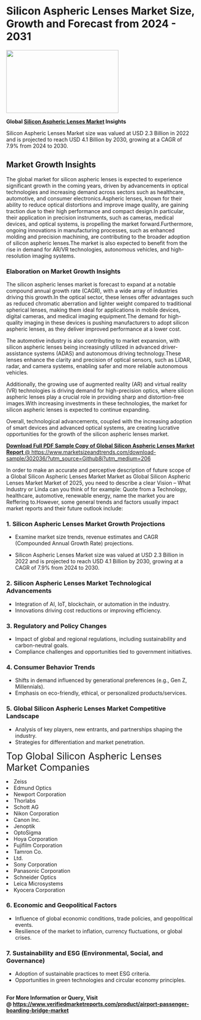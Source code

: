 <H1>Silicon Aspheric Lenses Market Size, Growth and Forecast from 2024 - 2031</H1><img class="aligncenter size-medium wp-image-584254" src="https://thirdeyenews.in/wp-content/uploads/2024/09/Global-Market-Research-300x168.jpeg" alt="" width="300" height="168" /><p><strong>Global&nbsp;<a href="https://www.marketsizeandtrends.com/download-sample/302036/?utm_source=Github8j?utm_medium=206">Silicon Aspheric Lenses Market</a> Insights</strong></p><p>Silicon Aspheric Lenses Market size was valued at USD 2.3 Billion in 2022 and is projected to reach USD 4.1 Billion by 2030, growing at a CAGR of 7.9% from 2024 to 2030.</p><p><h2>Market Growth Insights</h2> <p>The global market for silicon aspheric lenses is expected to experience significant growth in the coming years, driven by advancements in optical technologies and increasing demand across sectors such as healthcare, automotive, and consumer electronics.Aspheric lenses, known for their ability to reduce optical distortions and improve image quality, are gaining traction due to their high performance and compact design.In particular, their application in precision instruments, such as cameras, medical devices, and optical systems, is propelling the market forward.Furthermore, ongoing innovations in manufacturing processes, such as enhanced molding and precision machining, are contributing to the broader adoption of silicon aspheric lenses.The market is also expected to benefit from the rise in demand for AR/VR technologies, autonomous vehicles, and high-resolution imaging systems.</p> <p><a href="download-sample-link"></a></p> <h3>Elaboration on Market Growth Insights</h3> <p>The silicon aspheric lenses market is forecast to expand at a notable compound annual growth rate (CAGR), with a wide array of industries driving this growth.In the optical sector, these lenses offer advantages such as reduced chromatic aberration and lighter weight compared to traditional spherical lenses, making them ideal for applications in mobile devices, digital cameras, and medical imaging equipment.The demand for high-quality imaging in these devices is pushing manufacturers to adopt silicon aspheric lenses, as they deliver improved performance at a lower cost.</p> <p>The automotive industry is also contributing to market expansion, with silicon aspheric lenses being increasingly utilized in advanced driver-assistance systems (ADAS) and autonomous driving technology.These lenses enhance the clarity and precision of optical sensors, such as LiDAR, radar, and camera systems, enabling safer and more reliable autonomous vehicles.</p> <p>Additionally, the growing use of augmented reality (AR) and virtual reality (VR) technologies is driving demand for high-precision optics, where silicon aspheric lenses play a crucial role in providing sharp and distortion-free images.With increasing investments in these technologies, the market for silicon aspheric lenses is expected to continue expanding.</p> <p>Overall, technological advancements, coupled with the increasing adoption of smart devices and advanced optical systems, are creating lucrative opportunities for the growth of the silicon aspheric lenses market.</p> <p><a href="get-more-link"></p><p><span class=""><strong>Download Full PDF Sample Copy of Global Silicon Aspheric Lenses Market Report</strong> @ <a href="https://www.marketsizeandtrends.com/download-sample/302036/?utm_source=Github8j?utm_medium=206" target="_blank">https://www.marketsizeandtrends.com/download-sample/302036/?utm_source=Github8j?utm_medium=206</a></span></p><p>In order to make an accurate and perceptive description of future scope of a Global&nbsp;Silicon Aspheric Lenses Market Market as Global&nbsp;Silicon Aspheric Lenses Market Market of 2025, you need to describe a clear Vision &ndash; What Industry or Linda can you think of for example: Quote from a Technology, healthcare, automotive, renewable energy, name the market you are Reffering to.However, some general trends and factors usually impact market reports and their future outlook include:</p><h3>1.&nbsp;<strong>Silicon Aspheric Lenses Market Growth Projections</strong></h3><ul><li>Examine market size trends, revenue estimates and CAGR (Compounded Annual Growth Rate) projections.</li><li><p>Silicon Aspheric Lenses Market size was valued at USD 2.3 Billion in 2022 and is projected to reach USD 4.1 Billion by 2030, growing at a CAGR of 7.9% from 2024 to 2030.</p></li></ul><h3>2.&nbsp;<strong>Silicon Aspheric Lenses Market Technological Advancements</strong></h3><ul><li>Integration of AI, IoT, blockchain, or automation in the industry.</li><li>Innovations driving cost reductions or improving efficiency.</li></ul><h3>3.&nbsp;<strong>Regulatory and Policy Changes</strong></h3><ul><li>Impact of global and regional regulations, including sustainability and carbon-neutral goals.</li><li>Compliance challenges and opportunities tied to government initiatives.</li></ul><h3>4.&nbsp;<strong>Consumer Behavior Trends</strong></h3><ul><li>Shifts in demand influenced by generational preferences (e.g., Gen Z, Millennials).</li><li>Emphasis on eco-friendly, ethical, or personalized products/services.</li></ul><h3>5.&nbsp;<strong>Global Silicon Aspheric Lenses Market Competitive Landscape</strong></h3><ul><li>Analysis of key players, new entrants, and partnerships shaping the industry.</li><li>Strategies for differentiation and market penetration.</li></ul><p data-pm-slice="1 1 []"><span style="color: inherit; font-family: inherit; font-size: 25px;">Top Global Silicon Aspheric Lenses Market Companies</span></p><div class="" data-test-id=""><p><li>Zeiss</li><li> Edmund Optics</li><li> Newport Corporation</li><li> Thorlabs</li><li> Schott AG</li><li> Nikon Corporation</li><li> Canon Inc.</li><li> Jenoptik</li><li> OptoSigma</li><li> Hoya Corporation</li><li> Fujifilm Corporation</li><li> Tamron Co.</li><li> Ltd.</li><li> Sony Corporation</li><li> Panasonic Corporation</li><li> Schneider Optics</li><li> Leica Microsystems</li><li> Kyocera Corporation</li></p></div><h3>6.&nbsp;<strong>Economic and Geopolitical Factors</strong></h3><ul><li>Influence of global economic conditions, trade policies, and geopolitical events.</li><li>Resilience of the market to inflation, currency fluctuations, or global crises.</li></ul><h3>7.&nbsp;<strong>Sustainability and ESG (Environmental, Social, and Governance)</strong></h3><ul><li>Adoption of sustainable practices to meet ESG criteria.</li><li>Opportunities in green technologies and circular economy principles.</li></ul><h2><strong style="font-size: 14px;">For More Information or Query, Visit @&nbsp;</strong><a style="background-color: #ffffff; font-size: 14px;" href="https://www.marketsizeandtrends.com/report/silicon-aspheric-lenses-market/" target="_blank">https://www.verifiedmarketreports.com/product/airport-passenger-boarding-bridge-market</a></h2>